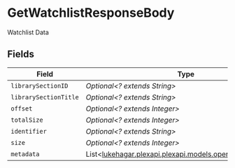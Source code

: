 # GetWatchlistResponseBody

Watchlist Data


## Fields

| Field                                                                                             | Type                                                                                              | Required                                                                                          | Description                                                                                       |
| ------------------------------------------------------------------------------------------------- | ------------------------------------------------------------------------------------------------- | ------------------------------------------------------------------------------------------------- | ------------------------------------------------------------------------------------------------- |
| `librarySectionID`                                                                                | *Optional<? extends String>*                                                                      | :heavy_minus_sign:                                                                                | N/A                                                                                               |
| `librarySectionTitle`                                                                             | *Optional<? extends String>*                                                                      | :heavy_minus_sign:                                                                                | N/A                                                                                               |
| `offset`                                                                                          | *Optional<? extends Integer>*                                                                     | :heavy_minus_sign:                                                                                | N/A                                                                                               |
| `totalSize`                                                                                       | *Optional<? extends Integer>*                                                                     | :heavy_minus_sign:                                                                                | N/A                                                                                               |
| `identifier`                                                                                      | *Optional<? extends String>*                                                                      | :heavy_minus_sign:                                                                                | N/A                                                                                               |
| `size`                                                                                            | *Optional<? extends Integer>*                                                                     | :heavy_minus_sign:                                                                                | N/A                                                                                               |
| `metadata`                                                                                        | List<[lukehagar.plexapi.plexapi.models.operations.Metadata](../../models/operations/Metadata.md)> | :heavy_minus_sign:                                                                                | N/A                                                                                               |